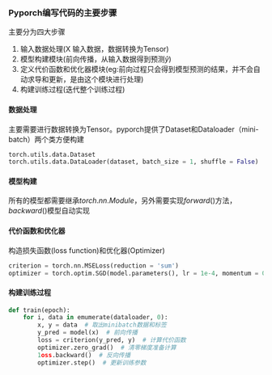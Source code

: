 ### Pyporch编写代码的主要步骤

主要分为四大步骤

1. 输入数据处理(X 输入数据，数据转换为Tensor)
2. 模型构建模块(前向传播，从输入数据得到预测$\hat{y}$)
3. 定义代价函数和优化器模块(eg:前向过程只会得到模型预测的结果，并不会自动求导和更新，是由这个模块进行处理)
4. 构建训练过程(迭代整个训练过程)

#### 数据处理

主要需要进行数据转换为Tensor。pyporch提供了Dataset和Dataloader（mini-batch）两个类方便构建

```python
torch.utils.data.Dataset
torch.utils.data.DataLoader(dataset, batch_size = 1, shuffle = False)
```

#### 模型构建

所有的模型都需要继承$torch.nn.Module$，另外需要实现$forward()$方法，$backward()$模型自动实现

#### 代价函数和优化器

构造损失函数(loss function)和优化器(Optimizer)

```python
criterion = torch.nn.MSELoss(reduction = 'sum')
optimizer = torch.optim.SGD(model.parameters(), lr = 1e-4, momentum = 0.9)
```

#### 构建训练过程

```python
def train(epoch):
	for i, data in emumerate(dataloader, 0):
        x, y = data  # 取出minibatch数据和标签
        y_pred = model(x)  # 前向传播
        loss = criterion(y_pred, y)  # 计算代价函数
        optimizer.zero_grad()  # 清零梯度准备计算
        1oss.backward()  # 反向传播
        optimizer.step()  # 更新训练参数
```

